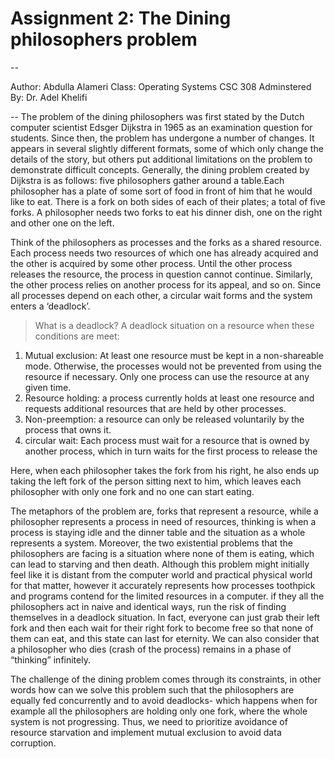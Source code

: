 # Assignment 2: The Dining philosophers problem 
--

Author: Abdulla Alameri
Class: Operating Systems CSC 308
Adminstered By: Dr. Adel Khelifi

--
The problem of the dining philosophers was first stated by the Dutch computer scientist Edsger Dijkstra in 1965 as an examination question for students. Since then, the problem has undergone a number of changes. It appears in several slightly different formats, some of which only change the details of the story, but others put additional limitations on the problem to demonstrate difficult concepts. 
Generally, the dining problem created by Dijkstra is as follows: five philosophers gather around a table.Each philosopher has a plate of some sort of food in front of him that he would like to eat. There is a fork on both sides of each of their plates; a total of five forks. A philosopher needs two forks to eat his dinner dish, one on the right and other one on the left. 

Think of the philosophers as processes and the forks as a shared resource. Each process needs two resources of which one has already acquired and the other is acquired by some other process. Until the other process releases the resource, the process in question cannot continue. Similarly, the other process relies on another process for its appeal, and so on. Since all processes depend on each other, a circular wait forms and the system enters a ‘deadlock’.

> What is a deadlock?
A deadlock situation on a resource when these conditions are meet: 
1.    Mutual exclusion: At least one resource must be kept in a non-shareable mode. Otherwise, the processes would not be prevented from using the resource if necessary. Only one process can use the resource at any given time.
2.    Resource holding: a process currently holds at least one resource and requests additional resources that are held by other processes.
3.    Non-preemption: a resource can only be released voluntarily by the process that owns it.
4.    circular wait: Each process must wait for a resource that is owned by another process, which in turn waits for the first process to release the 


Here, when each philosopher takes the fork from his right, he also ends up taking the left fork of the person sitting next to him, which leaves each philosopher with only one fork and no one can start eating.


The metaphors of the problem are, forks that represent a resource, while a philosopher represents a process in need of resources, thinking is when a process is staying idle and the dinner table and the situation as a whole represents a system. 
Moreover, the two existential problems that the philosophers are facing is a situation where none of them is eating, which can lead to starving and then death. Although this problem might initially feel like it is distant from the computer world and practical physical world for that matter, however it accurately represents how processes toothpick and programs contend for the limited resources in a computer. 
if they all the philosophers act in naive and identical ways, run the risk of finding themselves in a deadlock situation. In fact, everyone can just grab their left fork and then each wait for their right fork to become free so that none of them can eat, and this state can last for eternity. We can also consider that a philosopher who dies (crash of the process) remains in a phase of “thinking” infinitely. 

The challenge of the dining problem comes through its constraints, in other words how can we solve this problem such that the philosophers are equally fed  concurrently and to avoid deadlocks- which happens when for example all the philosophers are holding only one fork, where the whole system is not progressing. Thus, we need to prioritize avoidance of resource starvation and implement mutual exclusion to avoid data corruption.
